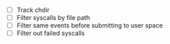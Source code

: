 - [ ] Track chdir
- [ ] Filter syscalls by file path
- [ ] Filter same events before submitting to user space
- [ ] Filter out failed syscalls
